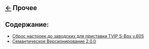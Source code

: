 [&larr;](../readme.md "Шпаргалка") Прочее
-----------------------------------------

<a name="content"></a>
## Содержание:

- [Сброс настроек до заводских для приставки TVIP S-Box v.605](factory-reset-for-tvip-s-box-v-605.md)
- [Семантическое Версионирование 2.0.0](semantic-versioning-2-0-0.md)